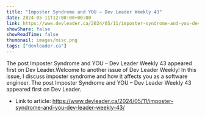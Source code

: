 ```yaml
---
title: "Imposter Syndrome and YOU – Dev Leader Weekly 43"
date: 2024-05-11T12:00:00+00:00
link: https://www.devleader.ca/2024/05/11/imposter-syndrome-and-you-dev-leader-weekly-43/
showShare: false
showReadTime: false
thumbnail: images/misc.png
tags: ["devleader.ca"]
---
```

The post Imposter Syndrome and YOU – Dev Leader Weekly 43 appeared first on Dev Leader.Welcome to another issue of Dev Leader Weekly! In this issue, I discuss imposter syndrome and how it affects you as a software engineer.
The post Imposter Syndrome and YOU – Dev Leader Weekly 43 appeared first on Dev Leader.

- Link to article: https://www.devleader.ca/2024/05/11/imposter-syndrome-and-you-dev-leader-weekly-43/